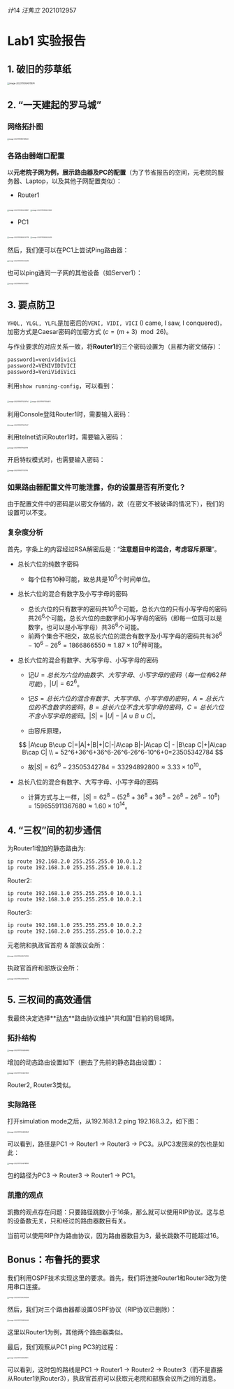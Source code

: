 $计14\ 汪隽立\ 2021012957$

# Lab1 实验报告

## 1. 破旧的莎草纸

<img src="/Users/wangjuanli/Codefield/2023Fall/NetworkSecurity/REPORT/image-20231116164911874.png" alt="image-20231116164911874" style="zoom: 33%;" />

## 2. “一天建起的罗马城”

### 网络拓扑图

<img src="/Users/wangjuanli/Codefield/2023Fall/NetworkSecurity/REPORT/image-20231116165159524.png" alt="image-20231116165159524" style="zoom: 25%;" />

### 各路由器端口配置

以**元老院子网为例，展示路由器及PC的配置**（为了节省报告的空间，元老院的服务器、Laptop，以及其他子网配置类似）：

- Router1

<img src="/Users/wangjuanli/Codefield/2023Fall/NetworkSecurity/REPORT/image-20231116165458887.png" alt="image-20231116165458887" style="zoom:25%;" />

<img src="/Users/wangjuanli/Codefield/2023Fall/NetworkSecurity/REPORT/image-20231116165623560.png" alt="image-20231116165623560" style="zoom: 25%;" />

- PC1

<img src="/Users/wangjuanli/Codefield/2023Fall/NetworkSecurity/REPORT/image-20231116165900778.png" alt="image-20231116165900778" style="zoom:25%;" />

<img src="/Users/wangjuanli/Codefield/2023Fall/NetworkSecurity/REPORT/image-20231116165924435.png" alt="image-20231116165924435" style="zoom:25%;" />

然后，我们便可以在PC1上尝试Ping路由器：

<img src="/Users/wangjuanli/Codefield/2023Fall/NetworkSecurity/REPORT/image-20231116170034296.png" alt="image-20231116170034296" style="zoom:25%;" />

也可以ping通同一子网的其他设备（如Server1）：

<img src="/Users/wangjuanli/Codefield/2023Fall/NetworkSecurity/REPORT/image-20231116170221283.png" alt="image-20231116170221283" style="zoom: 25%;" />

## 3. 要点防卫

`YHQL, YLGL, YLFL`是加密后的`VENI, VIDI, VICI` (I came, I saw, I conquered)，加密方式是Caesar密码的加密方式 ($c=(m+3)\mod26$)。

与作业要求的对应关系一致，将**Router1**的三个密码设置为（且都为密文储存）：

```
password1=venividivici
password2=VENIVIDIVICI
password3=VeniVidiVici
```

利用`show running-config`，可以看到：

<img src="/Users/wangjuanli/Codefield/2023Fall/NetworkSecurity/REPORT/image-20231116171220754.png" alt="image-20231116171220754" style="zoom: 25%;" />

<img src="/Users/wangjuanli/Codefield/2023Fall/NetworkSecurity/REPORT/image-20231116171354511.png" alt="image-20231116171354511" style="zoom: 25%;" />

利用Console登陆Router1时，需要输入密码：

<img src="/Users/wangjuanli/Codefield/2023Fall/NetworkSecurity/REPORT/image-20231116171507047.png" alt="image-20231116171507047" style="zoom: 25%;" />

利用telnet访问Router1时，需要输入密码：

<img src="/Users/wangjuanli/Codefield/2023Fall/NetworkSecurity/REPORT/image-20231116171632118.png" alt="image-20231116171632118" style="zoom: 25%;" />

开启特权模式时，也需要输入密码：

<img src="/Users/wangjuanli/Codefield/2023Fall/NetworkSecurity/REPORT/image-20231116171721705.png" alt="image-20231116171721705" style="zoom: 25%;" />

### 如果路由器配置文件可能泄露，你的设置是否有所变化？

由于配置文件中的密码是以密文存储的，故（在密文不被破译的情况下），我们的设置可以不变。

### 复杂度分析

首先，字条上的内容经过RSA解密后是：“**注意题目中的混合，考虑容斥原理**”。

- 总长六位的纯数字密码
  - 每个位有10种可能，故总共是$10^6$个时间单位。
- 总长六位的混合有数字及小写字母的密码
  - 总长六位的只有数字的密码共$10^6$个可能，总长六位的只有小写字母的密码共$26^6$个可能，总长六位的由数字和小写字母的密码（即每一位既可以是数字，也可以是小写字母）共$36^6$个可能。
  - 前两个集合不相交，故总长六位的混合有数字及小写字母的密码共有$36^6-10^6-26^6=1866866550\approx1.87\times10^9$种可能。

- 总长六位的混合有数字、大写字母、小写字母的密码

  - 记$U=总长为六位的由数字、大写字母、小写字母的密码（每一位有62种可能）$，$|U|=62^6$。

  - 记$S=总长六位的混合有数字、大写字母、小写字母的密码$，$A=总长六位的不含数字的密码$，$B=总长六位不含大写字母的密码$，$C=总长六位不含小写字母的密码$。$|S|=|U|-|A\cup B\cup C|$。

  - 由容斥原理，

  $$
  |A\cup B\cup C|=|A|+|B|+|C|-|A\cap B|-|A\cap C| - |B\cap C|+|A\cap B\cap C| \\
  = 52^6+36^6+36^6-26^6-26^6-10^6+0=23505342784
  $$
  
  - 故$|S|=62^6-23505342784=33294892800\approx3.33\times10^{10}$。

- 总长八位的混合有数字、大写字母、小写字母的密码
  - 计算方式与上一样，$|S|=62^8-(52^8+36^8+36^8-26^8-26^8-10^8)=159655911367680\approx1.60\times10^{14}$。

## 4. “三权”间的初步通信

为Router1增加的静态路由为:

```
ip route 192.168.2.0 255.255.255.0 10.0.1.2
ip route 192.168.3.0 255.255.255.0 10.0.1.2
```

Router2:

```
ip route 192.168.1.0 255.255.255.0 10.0.1.1
ip route 192.168.3.0 255.255.255.0 10.0.2.1
```

Router3:

```
ip route 192.168.1.0 255.255.255.0 10.0.2.2
ip route 192.168.2.0 255.255.255.0 10.0.2.2
```

元老院和执政官首府 & 部族议会所：

<img src="/Users/wangjuanli/Codefield/2023Fall/NetworkSecurity/REPORT/image-20231116235714783.png" alt="image-20231116235714783" style="zoom: 25%;" />

执政官首府和部族议会所：

<img src="/Users/wangjuanli/Codefield/2023Fall/NetworkSecurity/REPORT/image-20231116235814573.png" alt="image-20231116235814573" style="zoom: 25%;" />

## 5. 三权间的高效通信

我最终决定选择**<u>动态</u>**路由协议维护“共和国”目前的局域网。

### 拓扑结构

<img src="/Users/wangjuanli/Codefield/2023Fall/NetworkSecurity/REPORT/image-20231117004456692.png" alt="image-20231117004456692" style="zoom: 25%;" />

增加的动态路由设置如下（删去了先前的静态路由设置）：

<img src="/Users/wangjuanli/Codefield/2023Fall/NetworkSecurity/REPORT/image-20231117004621923.png" alt="image-20231117004621923" style="zoom: 25%;" />

Router2, Router3类似。

### 实际路径

打开simulation mode之后，从192.168.1.2 ping 192.168.3.2，如下图：

<img src="/Users/wangjuanli/Codefield/2023Fall/NetworkSecurity/REPORT/image-20231117004806841.png" alt="image-20231117004806841" style="zoom: 25%;" />

可以看到，路径是PC1 -> Router1 -> Router3 -> PC3。从PC3发回来的包也是如此：

<img src="/Users/wangjuanli/Codefield/2023Fall/NetworkSecurity/REPORT/image-20231117004918188.png" alt="image-20231117004918188" style="zoom: 25%;" />

包的路径为PC3 -> Router3 -> Router1 -> PC1。

### 凯撒的观点

凯撒的观点存在问题：只要路径跳数小于16条，那么就可以使用RIP协议。这与总的设备数无关，只和经过的路由器数目有关。

当前可以使用RIP作为路由协议，因为路由器数目为3，最长跳数不可能超过16。

## Bonus：布鲁托的要求

我们利用OSPF技术实现这里的要求。首先，我们将连接Router1和Router3改为使用串口连接。

<img src="/Users/wangjuanli/Codefield/2023Fall/NetworkSecurity/REPORT/image-20231117005755258.png" alt="image-20231117005755258" style="zoom: 25%;" />

然后，我们对三个路由器都设置OSPF协议（RIP协议已删除）：

<img src="/Users/wangjuanli/Codefield/2023Fall/NetworkSecurity/REPORT/image-20231117010805450.png" alt="image-20231117010805450" style="zoom: 25%;" />

这里以Router1为例，其他两个路由器类似。

最后，我们观察从PC1 ping PC3的过程：

<img src="/Users/wangjuanli/Codefield/2023Fall/NetworkSecurity/REPORT/image-20231117010928611.png" alt="image-20231117010928611" style="zoom: 25%;" />

可以看到，这时包的路线是PC1 -> Router1 -> Router2 -> Router3（而不是直接从Router1到Router3），执政官首府可以获取元老院和部族会议所之间的消息。